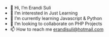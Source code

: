 - 👋 Hi, I’m Erandi Suli
- 👀 I’m interested in Just Learning
- 🌱 I’m currently learning Javascript & Python
- 💞️ I’m looking to collaborate on PHP Projects
- 📫 How to reach me erandisuli@hotmail.com

<!---
erandisuli1/erandisuli1 is a ✨ special ✨ repository because its `README.md` (this file) appears on your GitHub profile.
You can click the Preview link to take a look at your changes.
--->

